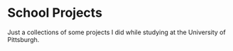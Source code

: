 # School Projects
Just a collections of some projects I did while studying at the University of Pittsburgh. 
